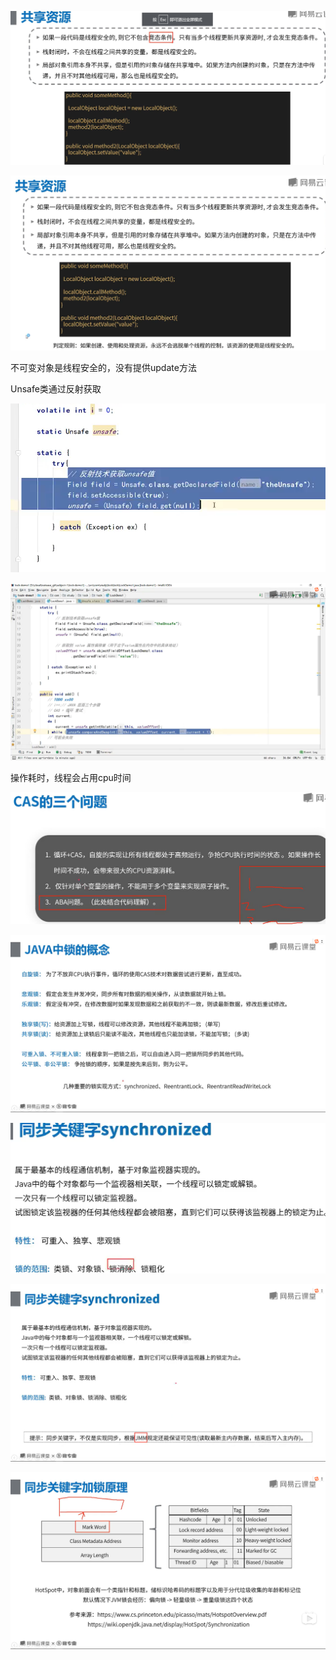 ![image-20200810230427059](高性能1.assets/image-20200810230427059.png)

![image-20200810230611030](高性能1.assets/image-20200810230611030.png)

不可变对象是线程安全的，没有提供update方法



Unsafe类通过反射获取

![image-20200811095136132](高性能1.assets/image-20200811095136132.png)

![image-20200811100548337](高性能1.assets/image-20200811100548337.png)

操作耗时，线程会占用cpu时间

![image-20200811110656217](高性能1.assets/image-20200811110656217.png)

![image-20200811134011145](高性能1.assets/image-20200811134011145.png)

![image-20200811142036666](高性能1.assets/image-20200811142036666.png)

![image-20200811142101972](高性能1.assets/image-20200811142101972.png)

![image-20200811151659483](高性能1.assets/image-20200811151659483.png)



